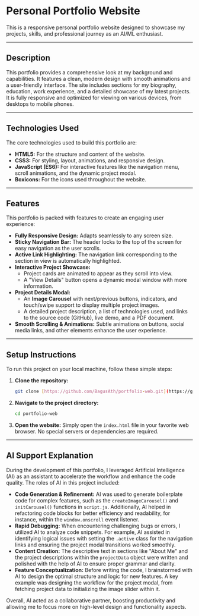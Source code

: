# Personal Portfolio Website

This is a responsive personal portfolio website designed to showcase my projects, skills, and professional journey as an AI/ML enthusiast.



---

## Description

This portfolio provides a comprehensive look at my background and capabilities. It features a clean, modern design with smooth animations and a user-friendly interface. The site includes sections for my biography, education, work experience, and a detailed showcase of my latest projects. It is fully responsive and optimized for viewing on various devices, from desktops to mobile phones.

---

## Technologies Used

The core technologies used to build this portfolio are:

* **HTML5:** For the structure and content of the website.
* **CSS3:** For styling, layout, animations, and responsive design.
* **JavaScript (ES6):** For interactive features like the navigation menu, scroll animations, and the dynamic project modal.
* **Boxicons:** For the icons used throughout the website.

---

## Features

This portfolio is packed with features to create an engaging user experience:

* **Fully Responsive Design:** Adapts seamlessly to any screen size.
* **Sticky Navigation Bar:** The header locks to the top of the screen for easy navigation as the user scrolls.
* **Active Link Highlighting:** The navigation link corresponding to the section in view is automatically highlighted.
* **Interactive Project Showcase:**
    * Project cards are animated to appear as they scroll into view.
    * A "View Details" button opens a dynamic modal window with more information.
* **Project Details Modal:**
    * An **Image Carousel** with next/previous buttons, indicators, and touch/swipe support to display multiple project images.
    * A detailed project description, a list of technologies used, and links to the source code (GitHub), live demo, and a PDF document.
* **Smooth Scrolling & Animations:** Subtle animations on buttons, social media links, and other elements enhance the user experience.

---

## Setup Instructions

To run this project on your local machine, follow these simple steps:

1.  **Clone the repository:**
    ```bash
    git clone [https://github.com/BagusAth/portfolio-web.git](https://github.com/BagusAth/portfolio-web.git)
    ```
2.  **Navigate to the project directory:**
    ```bash
    cd portfolio-web
    ```
3.  **Open the website:**
    Simply open the `index.html` file in your favorite web browser. No special servers or dependencies are required.

---

## AI Support Explanation

During the development of this portfolio, I leveraged Artificial Intelligence (AI) as an assistant to accelerate the workflow and enhance the code quality. The roles of AI in this project included:

* **Code Generation & Refinement:** AI was used to generate boilerplate code for complex features, such as the `createImageCarousel()` and `initCarousel()` functions in `script.js`. Additionally, AI helped in refactoring code blocks for better efficiency and readability, for instance, within the `window.onscroll` event listener.
* **Rapid Debugging:** When encountering challenging bugs or errors, I utilized AI to analyze code snippets. For example, AI assisted in identifying logical issues with setting the `.active` class for the navigation links and ensuring the project modal transitions worked smoothly.
* **Content Creation:** The descriptive text in sections like "About Me" and the project descriptions within the `projectData` object were written and polished with the help of AI to ensure proper grammar and clarity.
* **Feature Conceptualization:** Before writing the code, I brainstormed with AI to design the optimal structure and logic for new features. A key example was designing the workflow for the project modal, from fetching project data to initializing the image slider within it.

Overall, AI acted as a collaborative partner, boosting productivity and allowing me to focus more on high-level design and functionality aspects.
